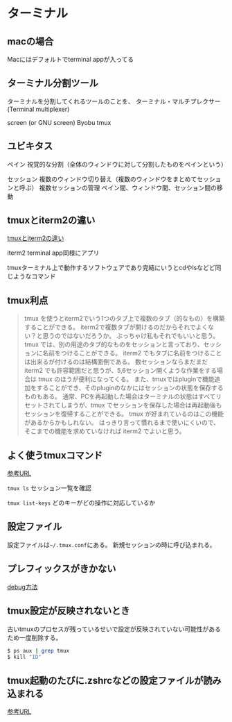 # ターミナル

## macの場合

Macにはデフォルトでterminal appが入ってる

## ターミナル分割ツール

ターミナルを分割してくれるツールのことを、 ターミナル・マルチプレクサー (Terminal multiplexer) 

screen (or GNU screen)
Byobu
tmux

## ユビキタス

ペイン
視覚的な分割（全体のウィンドウに対して分割したものをペインという）

セッション
複数のウィンドウ切り替え（複数のウィンドウをまとめてセッションと呼ぶ）
複数セッションの管理
ペイン間、ウィンドウ間、セッション間の移動



## tmuxとiterm2の違い

[tmuxとiterm2の違い](https://www.astapi.dev/article/8BXwKLRAKAIcQvvIafsE)

iterm2
terminal app同様にアプリ

tmuxターミナル上で動作するソフトウェアであり完結にいうとcdやlsなどど同じようなコマンド

## tmux利点

>tmux を使うとiterm2でいう1つのタブ上で複数のタブ（的なもの）を構築することができる。
>iterm2で複数タブが開けるのだからそれでよくない？と思うのではないだろうか。
>ぶっちゃけ私もそれでもいいと思う。
>tmux では、別の用途のタブ的なものをセッションと言っており、セッションに名前をつけることができる。 iterm2 でもタブに名前をつけることは出来るが付けるのは結構面倒である。
>数セッションならまだまだ iterm2 でも許容範囲だと思うが、5,6セッション開くような作業をする場合は tmux のほうが便利になってくる。
>また、tmuxではpluginで機能追加をすることができ、そのpluginのなかにはセッションの状態を保存するものもある。
>通常、PCを再起動した場合はターミナルの状態はすべてリセットされてしまうが、tmux でセッションを保存した場合は再起動後もセッションを復帰することができる。
>tmux が好まれているのはこの機能があるからかもしれない。
>はっきり言って慣れるまで使いにくいので、そこまでの機能を求めていなければ iterm2 でよいと思う。

## よく使うtmuxコマンド

[参考URL](https://qiita.com/nmrmsys/items/03f97f5eabec18a3a18b)

`tmux ls`
セッション一覧を確認

`tmux list-keys`
どのキーがどの操作に対応しているか


## 設定ファイル

設定ファイルは`~/.tmux.conf`にある。
新規セッションの時に呼び込まれる。

## プレフィックスがきかない

[debug方法](https://ja.stackoverflow.com/questions/54033/tmux%E3%81%AEdefault-key-bindingctrl-b-%E3%81%8C%E6%9C%89%E5%8A%B9%E3%81%A7%E3%81%AA%E3%81%84)

## tmux設定が反映されないとき

古いtmuxのプロセスが残っているせいで設定が反映されていない可能性があるため一度削除する。

```sh
$ ps aux | grep tmux
$ kill "ID"
```

## tmux起動のたびに.zshrcなどの設定ファイルが読み込まれる

[参考URL](https://qiita.com/key-amb/items/ce39b0c85b30888e1e3b)